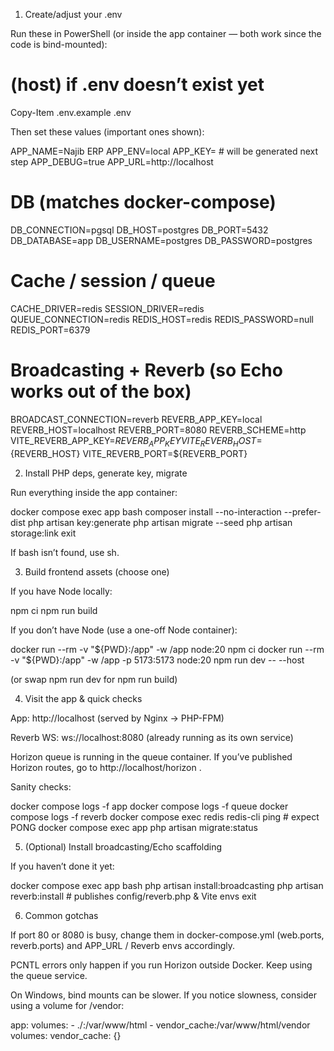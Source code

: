 1) Create/adjust your .env

Run these in PowerShell (or inside the app container — both work since the code is bind-mounted):

# (host) if .env doesn’t exist yet
Copy-Item .env.example .env


Then set these values (important ones shown):

APP_NAME=Najib ERP
APP_ENV=local
APP_KEY=            # will be generated next step
APP_DEBUG=true
APP_URL=http://localhost

# DB (matches docker-compose)
DB_CONNECTION=pgsql
DB_HOST=postgres
DB_PORT=5432
DB_DATABASE=app
DB_USERNAME=postgres
DB_PASSWORD=postgres

# Cache / session / queue
CACHE_DRIVER=redis
SESSION_DRIVER=redis
QUEUE_CONNECTION=redis
REDIS_HOST=redis
REDIS_PASSWORD=null
REDIS_PORT=6379

# Broadcasting + Reverb (so Echo works out of the box)
BROADCAST_CONNECTION=reverb
REVERB_APP_KEY=local
REVERB_HOST=localhost
REVERB_PORT=8080
REVERB_SCHEME=http
VITE_REVERB_APP_KEY=${REVERB_APP_KEY}
VITE_REVERB_HOST=${REVERB_HOST}
VITE_REVERB_PORT=${REVERB_PORT}

2) Install PHP deps, generate key, migrate

Run everything inside the app container:

docker compose exec app bash
composer install --no-interaction --prefer-dist
php artisan key:generate
php artisan migrate --seed
php artisan storage:link
exit


If bash isn’t found, use sh.

3) Build frontend assets (choose one)

If you have Node locally:

npm ci
npm run build


If you don’t have Node (use a one-off Node container):

docker run --rm -v "${PWD}:/app" -w /app node:20 npm ci
docker run --rm -v "${PWD}:/app" -w /app -p 5173:5173 node:20 npm run dev -- --host


(or swap npm run dev for npm run build)

4) Visit the app & quick checks

App: http://localhost
 (served by Nginx → PHP-FPM)

Reverb WS: ws://localhost:8080 (already running as its own service)

Horizon queue is running in the queue container.
If you’ve published Horizon routes, go to http://localhost/horizon
.

Sanity checks:

docker compose logs -f app
docker compose logs -f queue
docker compose logs -f reverb
docker compose exec redis redis-cli ping   # expect PONG
docker compose exec app php artisan migrate:status

5) (Optional) Install broadcasting/Echo scaffolding

If you haven’t done it yet:

docker compose exec app bash
php artisan install:broadcasting
php artisan reverb:install   # publishes config/reverb.php & Vite envs
exit

6) Common gotchas

If port 80 or 8080 is busy, change them in docker-compose.yml (web.ports, reverb.ports) and APP_URL / Reverb envs accordingly.

PCNTL errors only happen if you run Horizon outside Docker. Keep using the queue service.

On Windows, bind mounts can be slower. If you notice slowness, consider using a volume for /vendor:

app:
  volumes:
    - ./:/var/www/html
    - vendor_cache:/var/www/html/vendor
volumes:
  vendor_cache: {}